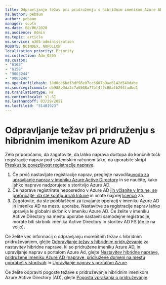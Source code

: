 ```yaml
---
title: Odpravljanje težav pri pridruženju s hibridnim imenikom Azure AD
ms.author: pebaum
author: pebaum
manager: scotv
ms.date: 08/06/2020
ms.audience: Admin
ms.topic: article
ms.service: o365-administration
ROBOTS: NOINDEX, NOFOLLOW
localization_priority: Priority
ms.collection: Adm_O365
ms.custom:
- "6162"
- "6158"
- "9003244"
- "9003246"
ms.openlocfilehash: 18d0ce6bdf3df96e07cc6607b9ae6142d548dabe
ms.sourcegitcommit: db908b3da2c7a6508a77bf4f2c80afb294fadbd1
ms.translationtype: HT
ms.contentlocale: sl-SI
ms.lasthandoff: 03/29/2021
ms.locfileid: "51401923"
---
```

# <a name="troubleshoot-hybrid-azure-ad-join"></a>Odpravljanje težav pri pridruženju s hibridnim imenikom Azure AD

Zelo priporočamo, da zagotovite, da lahko naprava dostopa do končnih točk registracije naprav pod sistemskim računom tako, da uporabite skript [Preskusite povezljivost registracije naprave](https://docs.microsoft.com/samples/azure-samples/testdeviceregconnectivity/testdeviceregconnectivity/).

1. Če prvič nastavljate registracije naprav, preglejte navodila[uvoda za upravljanje naprav v imeniku Azure Active Directory](https://docs.microsoft.com/samples/azure-samples/testdeviceregconnectivity/testdeviceregconnectivity/) in se naučite, kako lahko naprave nadzorujete s storitvijo Azure AD.
1. Če naprave registrirate neposredno v Azure AD [jih včlanite v Intune, se prepričajte, da ste konfigurirali Intune](https://docs.microsoft.com/mem/intune/enrollment/device-enrollment?WT.mc_id=Portal-Microsoft_Azure_Support)  in imate najprej [licenco](https://docs.microsoft.com/mem/intune/fundamentals/licenses-assign?WT.mc_id=Portal-Microsoft_Azure_Support) za.
1. Zagotovite, da ste pooblaščeni za izvajanje operacij v imeniku Azure AD in imeniku AD na mestu uporabe. Nastavitve za registracije naprav lahko upravlja le globalni skrbnik v imeniku Azure AD. Če želite v imeniku Active Directory na mestu uporabe nastaviti samodejne registracije, morate biti skrbnik imenika Active Directory in storitev AD FS (če je na voljo).

Če želite več informacij o odpravljanju morebitnih težav s hibridnim pridruževanjem, glejte [Odpravljanje težav s hibridnim pridruževanje](https://docs.microsoft.com/azure/active-directory/devices/troubleshoot-hybrid-join-windows-current) za nastavitev hibridne naprave, ki so pridružene imeniku Azure AD, in upravljanje naprav s portalom Azure Ad, glejte [Nastavitev hibridne naprave, pridružene imeniku Azure AD (naprave, pridružene domeni na mestu uporabe) v storitvah](https://docs.microsoft.com/azure/active-directory/devices/hybrid-azuread-join-plan?WT.mc_id=Portal-Microsoft_Azure_Support) in [Upravljanje naprav s portalom Azure](https://docs.microsoft.com/azure/active-directory/devices/device-management-azure-portal?WT.mc_id=Portal-Microsoft_Azure_Support).

Če želite odpraviti pogoste težave s pridruževanje hibridnim imenikom Azure Active Directory (AD), glejte [Pogosta vprašanja o pridruževanje](https://docs.microsoft.com/azure/active-directory/devices/faq#hybrid-azure-ad-join-faq).
